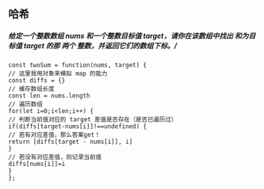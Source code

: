 ## 哈希

##### 给定一个整数数组 nums 和一个整数目标值 target，请你在该数组中找出 和为目标值 target  的那 两个 整数，并返回它们的数组下标。/
```let  nums = [2,7,11,15], target = 9
const twoSum = function(nums, target) {
// 这里我用对象来模拟 map 的能力
const diffs = {}
// 缓存数组长度
const len = nums.length
// 遍历数组
for(let i=0;i<len;i++) {
// 判断当前值对应的 target 差值是否存在（是否已遍历过）
if(diffs[target-nums[i]]!==undefined) {
// 若有对应差值，那么答案get！
return [diffs[target - nums[i]], i]
}
// 若没有对应差值，则记录当前值
diffs[nums[i]]=i
}
};
